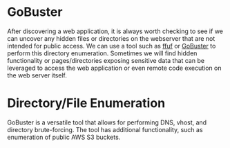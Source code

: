# GoBuster
After discovering a web application, it is always worth checking to see if we can uncover any hidden files or directories on the webserver that are not intended for public access. We can use a tool such as [ffuf](https://github.com/ffuf/ffuf) or [GoBuster](https://github.com/OJ/gobuster) to perform this directory enumeration. Sometimes we will find hidden functionality or pages/directories exposing sensitive data that can be leveraged to access the web application or even remote code execution on the web server itself.

# Directory/File Enumeration
GoBuster is a versatile tool that allows for performing DNS, vhost, and directory brute-forcing. The tool has additional functionality, such as enumeration of public AWS S3 buckets.